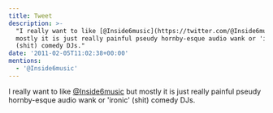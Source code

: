 ```yaml
---
title: Tweet
description: >-
  "I really want to like [@Inside6music](https://twitter.com/@Inside6music) but
  mostly it is just really painful pseudy hornby-esque audio wank or 'ironic'
  (shit) comedy DJs."
date: '2011-02-05T11:02:38+00:00'
mentions:
  - '@Inside6music'
---
```

I really want to like [@Inside6music](https://twitter.com/@Inside6music) but mostly it is just really painful pseudy hornby-esque audio wank or 'ironic' (shit) comedy DJs.
